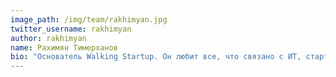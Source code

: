 ```yaml
---
image_path: /img/team/rakhimyan.jpg
twitter_username: rakhimyan
author: rakhimyan
name: Рахимян Тимерханов
bio: "Основатель Walking Startup. Он любит все, что связано с ИТ, стартапами и спортом.
---
```

